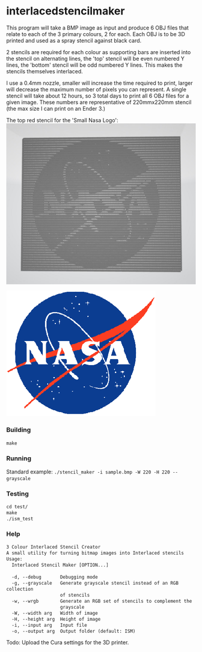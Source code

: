 # interlacedstencilmaker
This program will take a BMP image as input and produce 6 OBJ files that relate to each of the 3 primary colours, 2 for each. Each OBJ is to be 3D printed and used as a spray stencil against black card. 

2 stencils are required for each colour as supporting bars are inserted into the stencil on alternating lines, the 'top' stencil will be even numbered Y lines, the 'bottom' stencil will be odd numbered Y lines. This makes the stencils themselves interlaced.

I use a 0.4mm nozzle, smaller will increase the time required to print, larger will decrease the maximum number of pixels you can represent. A single stencil will take about 12 hours, so 3 total days to print all 6 OBJ files for a given image. These numbers are representative of 220mmx220mm stencil (the max size I can print on an Ender 3.)

The top red stencil for the 'Small Nasa Logo':
![OBJ Example](https://github.com/felix1415/interlacedstencilmaker/blob/main/obj_ss_example.JPG)

![Small Nasa Logo](https://github.com/felix1415/interlacedstencilmaker/blob/main/smallnasa.bmp)

### Building

`make`

### Running

Standard example:
`./stencil_maker -i sample.bmp -W 220 -H 220 --grayscale`

### Testing

```
cd test/
make
./ism_test
```

### Help
```
3 Colour Interlaced Stencil Creator
A small utility for turning bitmap images into Interlaced stencils
Usage:
  Interlaced Stencil Maker [OPTION...]

  -d, --debug       Debugging mode
  -g, --grayscale   Generate grayscale stencil instead of an RGB collection
                    of stencils
  -w, --wrgb        Generate an RGB set of stencils to complement the
                    grayscale
  -W, --width arg   Width of image
  -H, --height arg  Height of image
  -i, --input arg   Input file
  -o, --output arg  Output folder (default: ISM)

```

Todo:
Upload the Cura settings for the 3D printer. 

